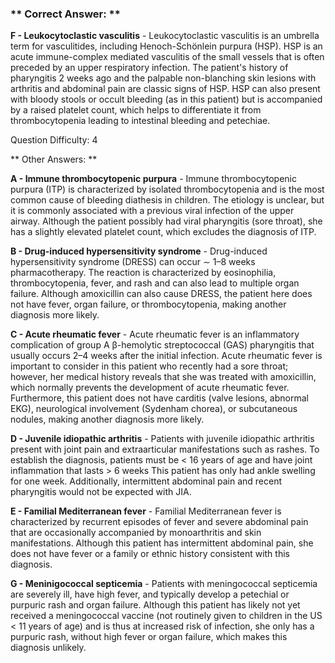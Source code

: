 ### ** Correct Answer: **

**F - Leukocytoclastic vasculitis** - Leukocytoclastic vasculitis is an umbrella term for vasculitides, including Henoch-Schönlein purpura (HSP). HSP is an acute immune-complex mediated vasculitis of the small vessels that is often preceded by an upper respiratory infection. The patient's history of pharyngitis 2 weeks ago and the palpable non-blanching skin lesions with arthritis and abdominal pain are classic signs of HSP. HSP can also present with bloody stools or occult bleeding (as in this patient) but is accompanied by a raised platelet count, which helps to differentiate it from thrombocytopenia leading to intestinal bleeding and petechiae.

Question Difficulty: 4

** Other Answers: **

**A - Immune thrombocytopenic purpura** - Immune thrombocytopenic purpura (ITP) is characterized by isolated thrombocytopenia and is the most common cause of bleeding diathesis in children. The etiology is unclear, but it is commonly associated with a previous viral infection of the upper airway. Although the patient possibly had viral pharyngitis (sore throat), she has a slightly elevated platelet count, which excludes the diagnosis of ITP.

**B - Drug-induced hypersensitivity syndrome** - Drug-induced hypersensitivity syndrome (DRESS) can occur ∼ 1–8 weeks pharmacotherapy. The reaction is characterized by eosinophilia, thrombocytopenia, fever, and rash and can also lead to multiple organ failure. Although amoxicillin can also cause DRESS, the patient here does not have fever, organ failure, or thrombocytopenia, making another diagnosis more likely.

**C - Acute rheumatic fever** - Acute rheumatic fever is an inflammatory complication of group A β-hemolytic streptococcal (GAS) pharyngitis that usually occurs 2–4 weeks after the initial infection. Acute rheumatic fever is important to consider in this patient who recently had a sore throat; however, her medical history reveals that she was treated with amoxicillin, which normally prevents the development of acute rheumatic fever. Furthermore, this patient does not have carditis (valve lesions, abnormal EKG), neurological involvement (Sydenham chorea), or subcutaneous nodules, making another diagnosis more likely.

**D - Juvenile idiopathic arthritis** - Patients with juvenile idiopathic arthritis present with joint pain and extraarticular manifestations such as rashes. To establish the diagnosis, patients must be < 16 years of age and have joint inflammation that lasts > 6 weeks This patient has only had ankle swelling for one week. Additionally, intermittent abdominal pain and recent pharyngitis would not be expected with JIA.

**E - Familial Mediterranean fever** - Familial Mediterranean fever is characterized by recurrent episodes of fever and severe abdominal pain that are occasionally accompanied by monoarthritis and skin manifestations. Although this patient has intermittent abdominal pain, she does not have fever or a family or ethnic history consistent with this diagnosis.

**G - Meninigococcal septicemia** - Patients with meningococcal septicemia are severely ill, have high fever, and typically develop a petechial or purpuric rash and organ failure. Although this patient has likely not yet received a meningococcal vaccine (not routinely given to children in the US < 11 years of age) and is thus at increased risk of infection, she only has a purpuric rash, without high fever or organ failure, which makes this diagnosis unlikely.


